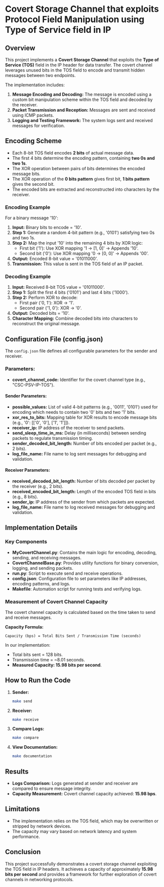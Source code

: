 # Covert Storage Channel that exploits Protocol Field Manipulation using Type of Service field in IP

## Overview
This project implements a **Covert Storage Channel** that exploits the **Type of Service (TOS)** field in the IP header for data transfer. The covert channel leverages unused bits in the TOS field to encode and transmit hidden messages between two endpoints.

The implementation includes:
1. **Message Encoding and Decoding:** The message is encoded using a custom bit manipulation scheme within the TOS field and decoded by the receiver.
2. **Packet Transmission and Reception:** Messages are sent and received using ICMP packets.
3. **Logging and Testing Framework:** The system logs sent and received messages for verification.

## Encoding Scheme
- Each 8-bit TOS field encodes **2 bits** of actual message data.
- The first 4 bits determine the encoding pattern, containing **two 0s and two 1s**.
- The XOR operation between pairs of bits determines the encoded message bits.
- The XOR operation of the **0 bits pattern** gives first bit, **1 bits pattern** gives the second bit.
- The encoded bits are extracted and reconstructed into characters by the receiver.

### Encoding Example
For a binary message '10':
1. **Input:** Binary bits to encode = '10'.
2. **Step 1:** Generate a random 4-bit pattern (e.g., '0101') satisfying two 0s and two 1s.
3. **Step 2:** Map the input '10' into the remaining 4 bits by XOR logic:
   - First bit ('1'): Use XOR mapping '1 → [1, 0]' → Appends '10'.
   - Second bit ('0'): Use XOR mapping '0 → [0, 0]' → Appends '00'.
4. **Output:** Encoded 8-bit value = '01011000'.
5. **Transmission:** This value is sent in the TOS field of an IP packet.

### Decoding Example
1. **Input:** Received 8-bit TOS value = '01011000'.
2. **Step 1:** Split the first 4 bits ('0101') and last 4 bits ('1000').
3. **Step 2:** Perform XOR to decode:
   - First pair ('0, 1'): XOR → '1'.
   - Second pair ('1, 0'): XOR → '0'.
4. **Output:** Decoded bits = '10'.
5. **Character Mapping:** Combine decoded bits into characters to reconstruct the original message.

## Configuration File (config.json)
The `config.json` file defines all configurable parameters for the sender and receiver.

### Parameters:
- **covert_channel_code:** Identifier for the covert channel type (e.g., "CSC-PSV-IP-TOS").

#### Sender Parameters:
- **possible_values:** List of valid 4-bit patterns (e.g., '0011', '0101') used for encoding which needs to contain 
    two '0' bits and two '1' bits.
- **xor_res_to_bits:** Mapping table for XOR results to encode message bits (e.g., '0': [['0', '0'], ['1', '1']]).
- **receiver_ip:** IP address of the receiver to send packets.
- **send_sleep_time_in_ms:** Delay (in milliseconds) between sending packets to regulate transmission timing.
- **sender_decoded_bit_length:** Number of bits encoded per packet (e.g., 2 bits).
- **log_file_name:** File name to log sent messages for debugging and validation.

#### Receiver Parameters:
- **received_decoded_bit_length:** Number of bits decoded per packet by the receiver (e.g., 2 bits).
- **received_encoded_bit_length:** Length of the encoded TOS field in bits (e.g., 8 bits).
- **sender_ip:** IP address of the sender from which packets are expected.
- **log_file_name:** File name to log received messages for debugging and validation.

## Implementation Details
### Key Components
- **MyCovertChannel.py**: Contains the main logic for encoding, decoding, sending, and receiving messages.
- **CovertChannelBase.py**: Provides utility functions for binary conversion, logging, and sending packets.
- **run.py**: Script to execute send and receive operations.
- **config.json**: Configuration file to set parameters like IP addresses, encoding patterns, and logs.
- **Makefile**: Automation script for running tests and verifying logs.

### Measurement of Covert Channel Capacity
The covert channel capacity is calculated based on the time taken to send and receive messages.

**Capacity Formula:**
```
Capacity (bps) = Total Bits Sent / Transmission Time (seconds)
```
In our implementation:
- Total bits sent = 128 bits.
- Transmission time = ~8.01 seconds.
- **Measured Capacity: 15.98 bits per second**.

## How to Run the Code
1. **Sender:**
   ```bash
   make send
   ```
2. **Receiver:**
   ```bash
   make receive
   ```
3. **Compare Logs:**
   ```bash
   make compare
   ```
4. **View Documentation:**
   ```bash
   make documentation
   ```

## Results
- **Logs Comparison:** Logs generated at sender and receiver are compared to ensure message integrity.
- **Capacity Measurement:** Covert channel capacity achieved: **15.98 bps**.

## Limitations
- The implementation relies on the TOS field, which may be overwritten or stripped by network devices.
- The capacity may vary based on network latency and system performance.

## Conclusion
This project successfully demonstrates a covert storage channel exploiting the TOS field in IP headers. It achieves a capacity of approximately **15.98 bits per second** and provides a framework for further exploration of covert channels in networking protocols.
